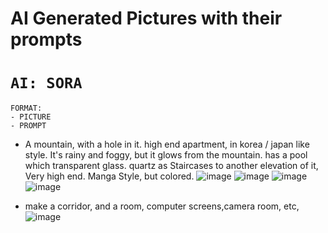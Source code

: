 #  AI Generated Pictures with their prompts
# `AI: SORA`


```
FORMAT:
- PICTURE
- PROMPT
```


- A mountain, with a hole in it. high end apartment, in korea / japan like style. It's rainy and foggy, but it glows from the mountain. has a pool which transparent glass. quartz as Staircases to another elevation of it, Very high end. Manga Style, but colored.
![image](https://github.com/user-attachments/assets/00f2e15d-530f-4134-957f-33d1ef6176f1)
![image](https://github.com/user-attachments/assets/fa31aacf-10c3-47de-9e81-3935aa9cfccb)
![image](https://github.com/user-attachments/assets/e1b1257c-ecfd-42e9-a4f2-8a187cef1c34)
![image](https://github.com/user-attachments/assets/8c6286cc-0ebf-4ed9-a81e-34115d3d6a49)

- make a corridor, and a room, computer screens,camera room, etc,  
![image](https://github.com/user-attachments/assets/e4f0ef73-cb97-44fb-ae83-46efabce0d97)
